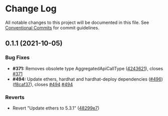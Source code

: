 # Change Log

All notable changes to this project will be documented in this file.
See [Conventional Commits](https://conventionalcommits.org) for commit guidelines.

## 0.1.1 (2021-10-05)


### Bug Fixes

* **#371:** Removes obsolete type AggregatedApiCallType ([4243621](https://github.com/api3dao/airnode/commit/42436214dcc9665d0e8ef8d4cee1401393eb7d45)), closes [#371](https://github.com/api3dao/airnode/issues/371)
* **#494:** Update ethers, hardhat and hardhat-deploy dependencies ([#496](https://github.com/api3dao/airnode/issues/496)) ([f8caf37](https://github.com/api3dao/airnode/commit/f8caf376db243076f7aef2f446647aaddbecd9ef)), closes [#494](https://github.com/api3dao/airnode/issues/494) [#494](https://github.com/api3dao/airnode/issues/494)


### Reverts

* Revert "Update ethers to 5.3.1" ([48299e7](https://github.com/api3dao/airnode/commit/48299e715a26ce2576994a02be4cb675648ecdff))
